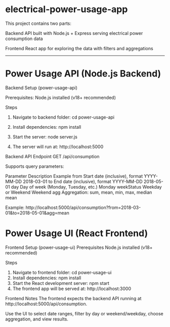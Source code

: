 # electrical-power-usage-app


This project contains two parts:

Backend API built with Node.js + Express serving electrical power consumption data

Frontend React app for exploring the data with filters and aggregations

---

# Power Usage API (Node.js Backend)
Backend Setup (power-usage-api)

Prerequisites:
Node.js installed (v18+ recommended)

Steps
1. Navigate to backend folder: cd power-usage-api

2. Install dependencies: npm install
3. Start the server: node server.js
4. The server will run at: http://localhost:5000

Backend API
Endpoint
GET /api/consumption

Supports query parameters:

Parameter	Description	Example
from	Start date (inclusive), format YYYY-MM-DD	2018-03-01
to	End date (inclusive), format YYYY-MM-DD	2018-05-01
day	Day of week (Monday, Tuesday, etc.)	Monday
weekStatus	Weekday or Weekend	Weekend
agg	Aggregation: sum, mean, min, max, median	mean

Example: http://localhost:5000/api/consumption?from=2018-03-01&to=2018-05-01&agg=mean
# Power Usage UI (React Frontend)

Frontend Setup (power-usage-ui)
Prerequisites
Node.js installed (v18+ recommended)

Steps
1. Navigate to frontend folder: cd power-usage-ui
2. Install dependencies: npm install
3. Start the React development server: npm start
4. The frontend app will be served at: http://localhost:3000

Frontend Notes
The frontend expects the backend API running at http://localhost:5000/api/consumption.

Use the UI to select date ranges, filter by day or weekend/weekday, choose aggregation, and view results.




